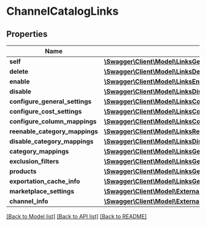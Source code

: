 # ChannelCatalogLinks

## Properties
Name | Type | Description | Notes
------------ | ------------- | ------------- | -------------
**self** | [**\Swagger\Client\Model\LinksGetChannelCatalogLink**](LinksGetChannelCatalogLink.md) |  | 
**delete** | [**\Swagger\Client\Model\LinksDeleteChannelCatalogLink**](LinksDeleteChannelCatalogLink.md) |  | [optional] 
**enable** | [**\Swagger\Client\Model\LinksEnableChannelCatalogLink**](LinksEnableChannelCatalogLink.md) |  | [optional] 
**disable** | [**\Swagger\Client\Model\LinksDisableChannelCatalogLink**](LinksDisableChannelCatalogLink.md) |  | [optional] 
**configure_general_settings** | [**\Swagger\Client\Model\LinksConfigureChannelCatalogGeneralSettingsLink**](LinksConfigureChannelCatalogGeneralSettingsLink.md) |  | [optional] 
**configure_cost_settings** | [**\Swagger\Client\Model\LinksConfigureChannelCatalogCostSettingsLink**](LinksConfigureChannelCatalogCostSettingsLink.md) |  | [optional] 
**configure_column_mappings** | [**\Swagger\Client\Model\LinksConfigureChannelCatalogColumnMappingsLink**](LinksConfigureChannelCatalogColumnMappingsLink.md) |  | [optional] 
**reenable_category_mappings** | [**\Swagger\Client\Model\LinksReenableChannelCatalogCategoryMappingLink**](LinksReenableChannelCatalogCategoryMappingLink.md) |  | [optional] 
**disable_category_mappings** | [**\Swagger\Client\Model\LinksDisableChannelCatalogCategoryMappingLink**](LinksDisableChannelCatalogCategoryMappingLink.md) |  | [optional] 
**category_mappings** | [**\Swagger\Client\Model\LinksGetChannelCatalogCategoriesLink**](LinksGetChannelCatalogCategoriesLink.md) |  | [optional] 
**exclusion_filters** | [**\Swagger\Client\Model\LinksGetChannelCatalogExclusionFiltersLink**](LinksGetChannelCatalogExclusionFiltersLink.md) |  | [optional] 
**products** | [**\Swagger\Client\Model\LinksGetChannelCatalogProductInfoListLink**](LinksGetChannelCatalogProductInfoListLink.md) |  | [optional] 
**exportation_cache_info** | [**\Swagger\Client\Model\LinksGetChannelCatalogExportationCacheInfoLink**](LinksGetChannelCatalogExportationCacheInfoLink.md) |  | [optional] 
**marketplace_settings** | [**\Swagger\Client\Model\ExternalLinksGetChannelCatalogMarketplaceSettingsLink**](ExternalLinksGetChannelCatalogMarketplaceSettingsLink.md) |  | [optional] 
**channel_info** | [**\Swagger\Client\Model\ExternalLinksGetChannelInfoLink**](ExternalLinksGetChannelInfoLink.md) |  | [optional] 

[[Back to Model list]](../README.md#documentation-for-models) [[Back to API list]](../README.md#documentation-for-api-endpoints) [[Back to README]](../README.md)


